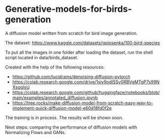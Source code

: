 # Generative-models-for-birds-generation
A diffusion model written from scratch for bird image generation.
 
The dataset:
https://www.kaggle.com/datasets/gpiosenka/100-bird-species

To put all the images in one folder after loading the dataset, run the shell script located in data/birds_dataset.

Created with the help of the following resources:
- https://github.com/lucidrains/denoising-diffusion-pytorch
- https://colab.research.google.com/drive/1sjy9odlSSy0RBVgMTgP7s99NXsqglsU
- https://colab.research.google.com/github/huggingface/notebooks/blob/main/examples/annotated_diffusion.ipynb
- https://tree.rocks/make-diffusion-model-from-scratch-easy-way-to-implement-quick-diffusion-model-e60d18fd0f2e

The training is in process. The results will be shown soon.

Next steps: comparing the performance of diffusion models with Normalizing Flows and GANs. 
